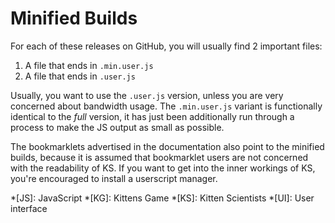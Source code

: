 # Minified Builds

For each of these releases on GitHub, you will usually find 2 important files:

1. A file that ends in `.min.user.js`
1. A file that ends in `.user.js`

Usually, you want to use the `.user.js` version, unless you are very concerned about bandwidth usage. The `.min.user.js` variant is functionally identical to the _full_ version, it has just been additionally run through a process to make the JS output as small as possible.

The bookmarklets advertised in the documentation also point to the minified builds, because it is assumed that bookmarklet users are not concerned with the readability of KS. If you want to get into the inner workings of KS, you're encouraged to install a userscript manager.

<!-- prettier-ignore-start -->
*[JS]: JavaScript
*[KG]: Kittens Game
*[KS]: Kitten Scientists
*[UI]: User interface
<!-- prettier-ignore-end -->
